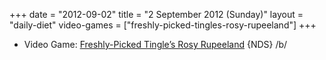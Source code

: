 +++
date = "2012-09-02"
title = "2 September 2012 (Sunday)"
layout = "daily-diet"
video-games = ["freshly-picked-tingles-rosy-rupeeland"]
+++

<ul>
<li class="entry video-games">Video Game: <a href="/video-games/freshly-picked-tingles-rosy-rupeeland">Freshly-Picked Tingle’s Rosy Rupeeland</a> {NDS} /b/</li>
</ul>